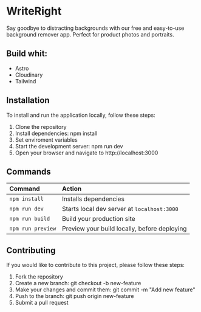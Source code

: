 # WriteRight

Say goodbye to distracting backgrounds with our free and easy-to-use background remover app. Perfect for product photos and portraits.

## Build whit:

- Astro
- Cloudinary
- Tailwind

## Installation

To install and run the application locally, follow these steps:

1. Clone the repository
2. Install dependencies: npm install
3. Set enviroment variables
4. Start the development server: npm run dev
5. Open your browser and navigate to http://localhost:3000

## Commands

| Command           | Action                                       |
| :---------------- | :------------------------------------------- |
| `npm install`     | Installs dependencies                        |
| `npm run dev`     | Starts local dev server at `localhost:3000`  |
| `npm run build`   | Build your production site                   |
| `npm run preview` | Preview your build locally, before deploying |

## Contributing

If you would like to contribute to this project, please follow these steps:

1. Fork the repository
2. Create a new branch: git checkout -b new-feature
3. Make your changes and commit them: git commit -m "Add new feature"
4. Push to the branch: git push origin new-feature
5. Submit a pull request

